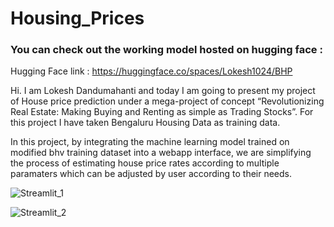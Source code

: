 # Housing_Prices

### You can check out the working model hosted on hugging face :
Hugging Face link : https://huggingface.co/spaces/Lokesh1024/BHP

Hi. I am Lokesh Dandumahanti and today I am going to present my project of House price prediction under a mega-project of concept “Revolutionizing Real Estate: Making Buying and Renting as simple as Trading Stocks”. For this project I have taken Bengaluru Housing Data as training data. 


In this project, by integrating the machine learning model trained on modified bhv training dataset into a webapp interface, we are simplifying the process of estimating house price rates according to multiple paramaters which can be adjusted by user according to their needs.

![Streamlit_1](https://github.com/user-attachments/assets/ceac0dd6-034c-4943-a7b3-dc31242096ac)

![Streamlit_2](https://github.com/user-attachments/assets/ff021992-ad6e-485f-9c26-d4fbfa3c8bb9)
